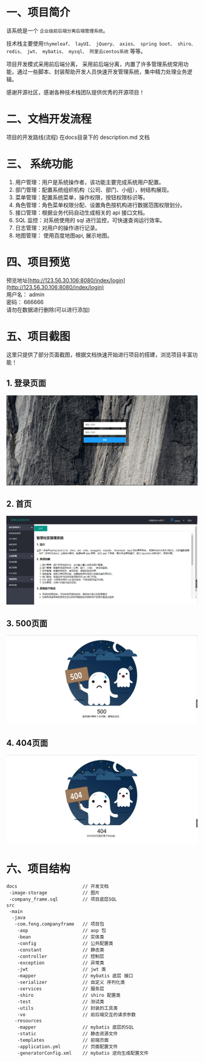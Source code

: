 # 一、项目简介
该系统是一个 `企业级前后端分离后端管理系统`。

技术栈主要使用`thymeleaf、 layUI、 jQuery、 axios、 spring boot、 shiro、 redis、 jwt、 mybatis、 mysql、 阿里云centos系统` 等等。  

项目开发模式采用前后端分离， 采用前后端分离，内置了许多管理系统常用功能，通过一些脚本、封装帮助开发人员快速开发管理系统，集中精力处理业务逻辑。

感谢开源社区，感谢各种技术栈团队提供优秀的开源项目！

# 二、文档开发流程
项目的开发路线(流程) 在docs目录下的 description.md 文档

# 三、 系统功能
1. 用户管理：用户是系统操作者，该功能主要完成系统用户配置。
2. 部门管理：配置系统组织机构（公司、部门、小组），树结构展现。
3. 菜单管理：配置系统菜单，操作权限，按钮权限标识等。
4. 角色管理：角色菜单权限分配、设置角色按机构进行数据范围权限划分。
5. 接口管理：根据业务代码自动生成相关的 api 接口文档。
6. SQL 监控：对系统使用的 sql 进行监控，可快速查询运行效率。
7. 日志管理：对用户的操作进行记录。
8. 地图管理： 使用百度地图api, 展示地图。

# 四、项目预览
预览地址[http://123.56.30.106:8080/index/login](http://123.56.30.106:8080/index/login)  
用户名： admin  
密码： 666666  
请勿在数据进行删除(可以进行添加)

# 五、项目截图
这里只提供了部分页面截图，根据文档快速开始进行项目的搭建，浏览项目丰富功能！

## 1. 登录页面
![登录页面](docs/image-storage/login.jpg)

## 2. 首页
![首页](docs/image-storage/首页.jpg)

## 3. 500页面
![500](docs/image-storage/500.jpg)

## 4. 404页面
![404](docs/image-storage/404.jpg)

# 六、项目结构
```
docs                        // 开发文档
 -image-storage             // 图片
 -company_frame.sql         // 项目底层SQL
src
 -main
  -java
   -com.feng.companyframe   // 项目包
    -aop                    // aop 包
    -bean                   // 实体类
    -config                 // 公共配置类
    -constant               // 静态类
    -controller             // 控制层
    -exception              // 异常类
    -jwt                    // jwt 类
    -mapper                 // mybatis 底层 接口
    -serializer             // 自定义 序列化类
    -services               // 服务层
    -shiro                  // shiro 配置类
    -test                   // 测试类
    -utils                  // 封装的工具类
    -vo                     // 前后端交互的请求参数
   -resources
    -mapper                 // mybatis 底层的SQL
    -static                 // 静态资源文件
    -templates              // 前端页面
    -application.yml        // 页面配置文件
    -generatorConfig.xml    // mybatis 逆向生成配置文件
```